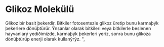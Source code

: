 # Glikoz Molekülü

Glikoz bir basit þekerdir. Bitkiler fotosentezle glikoz üretip bunu karmaþýk
þekerlere dönüþtürür. Ýnsanlar olarak bitkileri veya bitkilerle beslenen
hayvanlarý yediðimizde, karmaþýk þekerleri yeriz, sonra bunu glikoza dönüþtürüp
enerji olarak kullanýrýz. ",
